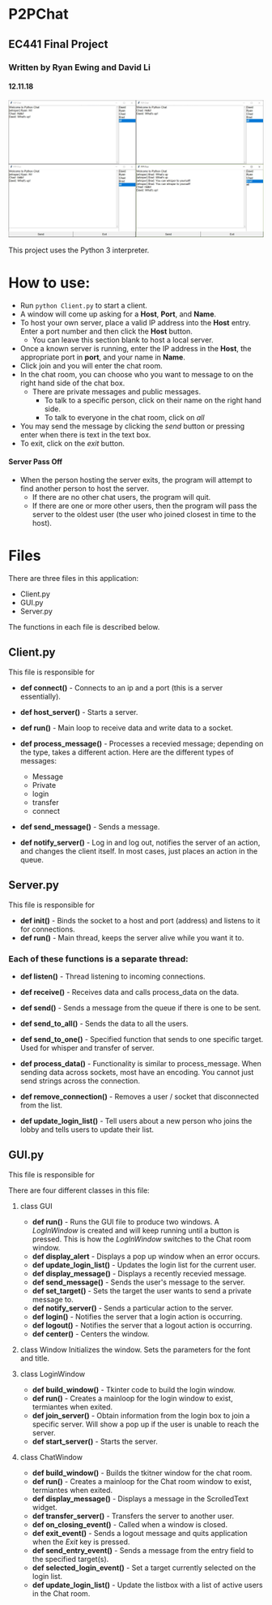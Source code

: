# P2PChat
## EC441 Final Project 
### Written by Ryan Ewing and David Li
#### 12.11.18

<p align="center">
<img src="chatrooms.JPG" />
</p>

This project uses the Python 3 interpreter. 

# How to use:
* Run `python Client.py` to start a client.
* A window will come up asking for a **Host**, **Port**, and **Name**.
* To host your own server, place a valid IP address into the **Host** entry. Enter a port number and then click the **Host** button. 
    * You can leave this section blank to host a local server.
* Once a known server is running, enter the IP address in the **Host**, the appropriate port in **port**, and your name in **Name**.
* Click join and you will enter the chat room. 
* In the chat room, you can choose who you want to message to on the right hand side of the chat box. 
    * There are private messages and public messages.
        * To talk to a specific person, click on their name on the right hand side.
        * To talk to everyone in the chat room, click on *all*
* You may send the message by clicking the *send* button or pressing enter when there is text in the text box.
* To exit, click on the *exit* button. 

#### Server Pass Off
* When the person hosting the server exits, the program will attempt to find another person to host the server.
    * If there are no other chat users, the program will quit.
    * If there are one or more other users, then the program will pass the server to the oldest user (the user who joined closest in time to the host).


# Files
There are three files in this application:
* Client.py 
* GUI.py 
* Server.py

The functions in each file is described below.

## Client.py
This file is responsible for 
* **def connect()** - Connects to an ip and a port (this is a server essentially).
* **def host_server()** - Starts a server.
* **def run()** - Main loop to receive data and write data to a socket.
* **def process_message()** - Processes a recevied message; depending on the type, takes a different action. Here are the different types of messages:
    * Message
    * Private
    * login
    * transfer 
    * connect

* **def send_message()** - Sends a message.
* **def notify_server()** - Log in and log out, notifies the server of an action, and changes the client itself. In most cases, just places an action in the queue.

## Server.py
This file is responsible for 

* **def init()** - Binds the socket to a host and port (address) and listens to it for connections.
* **def run()** - Main thread, keeps the server alive while you want it to.

### Each of these functions is a separate thread:
* **def listen()** - Thread listening to incoming connections.
* **def receive()** - Receives data and calls process_data on the data.
* **def send()** - Sends a message from the queue if there is one to be sent.

* **def send_to_all()** - Sends the data to all the users.
* **def send_to_one()** - Specified function that sends to one specific target. Used for whisper and transfer of server.
* **def process_data()** - Functionality is similar to process_message. When sending data across sockets, most have an encoding. You cannot just send strings across the connection.
* **def remove_connection()** - Removes a user / socket that disconnected from the list.
* **def update_login_list()** - Tell users about a new person who joins the lobby and tells users to update their list.

## GUI.py
This file is responsible for 

There are four different classes in this file:
1. class GUI

    * **def run()** - Runs the GUI file to produce two windows. A *LogInWindow* is created and will keep running until a button is pressed. This is how the *LogInWindow* switches to the Chat room window. 
    * **def display_alert** - Displays a pop up window when an error occurs.
    * **def update_login_list()** - Updates the login list for the current user.
    * **def display_message()** - Displays a recently recevied message.
    * **def send_message()** - Sends the user's message to the server.
    * **def set_target()** - Sets the target the user wants to send a private message to.
    * **def notify_server()** - Sends a particular action to the server.
    * **def login()** - Notifies the server that a login action is occurring.
    * **def logout()** - Notifies the server that a logout action is occurring.
    * **def center()** - Centers the window.
2. class Window
    Initializes the window. Sets the parameters for the font and title.

3. class LoginWindow

    * **def build_window()** - Tkinter code to build the login window.
    * **def run()** - Creates a mainloop for the login window to exist, termiantes when exited.
    * **def join_server()** - Obtain information from the login box to join a specific server. Will show a pop up if the user is unable to reach the server.
    * **def start_server()** - Starts the server.

4. class ChatWindow

    * **def build_window()** - Builds the tkitner window for the chat room.
    * **def run()** - Creates a mainloop for the Chat room window to exist, termiantes when exited.
    * **def display_message()** - Displays a message in the ScrolledText widget.
    * **def transfer_server()** - Transfers the server to another user.
    * **def on_closing_event()** - Called when a window is closed.
    * **def exit_event()** - Sends a logout message and quits application when the *Exit* key is pressed.
    * **def send_entry_event()** - Sends a message from the entry field to the specified target(s).
    * **def selected_login_event()** - Set a target currently selected on the login list.
    * **def update_login_list()** - Update the listbox with a list of active users in the Chat room. 
